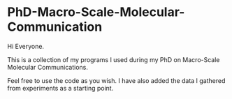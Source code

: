 # PhD-Macro-Scale-Molecular-Communication

Hi Everyone.

This is a collection of my programs I used during my PhD on Macro-Scale Molecular Communications.

Feel free to use the code as you wish. I have also added the data I gathered from experiments as a starting point.

